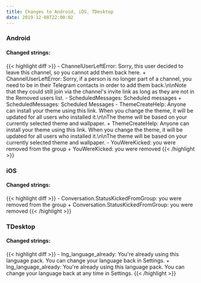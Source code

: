 ```yaml
---
title: Changes to Android, iOS, TDesktop
date: 2019-12-08T22:00:02
---
```

<h3>Android</h3>
<h4>Changed strings:</h4>
{{< highlight diff >}}
- ChannelUserLeftError: Sorry, this user decided to leave this channel, so you cannot add them back here.
+ ChannelUserLeftError: Sorry, if a person is no longer part of a channel, you need to be in their Telegram contacts in order to add them back.\n\nNote that they could still join via the channel's invite link as long as they are not in the Removed users list.
- ScheduledMessages: Scheduled messages
+ ScheduledMessages: Scheduled Messages
- ThemeCreateHelp: Anyone can install your theme using this link. When you change the theme, it will be updated for all users who installed it.\n\nThe theme will be based on your currently selected theme and wallpaper.
+ ThemeCreateHelp: Anyone can install your theme using this link. When you change the theme, it will be updated for all users who installed it.\n\nThe theme will be based on your currently selected theme and wallpaper.
- YouWereKicked: you were removed from the group
+ YouWereKicked: you were removed
{{< /highlight >}}
<h3>iOS</h3>
<h4>Changed strings:</h4>
{{< highlight diff >}}
- Conversation.StatusKickedFromGroup: you were removed from the group
+ Conversation.StatusKickedFromGroup: you were removed
{{< /highlight >}}
<h3>TDesktop</h3>
<h4>Changed strings:</h4>
{{< highlight diff >}}
- lng_language_already: You're already using this language pack. You can change your language back in Settings.
+ lng_language_already: You're already using this language pack. You can change your language back at any time in Settings.
{{< /highlight >}}
